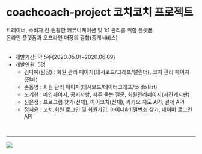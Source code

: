 # coachcoach-project 코치코치 프로젝트

트레이너, 소비자 간 원활한 커뮤니케이션 및 1:1 관리를 위함 플랫폼   
온라인 플랫폼과 오프라인 매장의 결합(중개서비스)
<br>
<br>
* 개발기간: 약 5주(2020.05.01~2020.06.09)
* 개발인원: 5명 
    - 김다혜(팀장) : 회원 관리 페이지(대시보드/그래프/캘린더), 코치 관리 페이지(전체)
    - 손동영 : 회원 관리 페이지(대시보드/데이터그래프/to do list)
    - 노기현 : 메인페이지, 공지사항, 자주 묻는 질문, 회원관리페이지(사진게시판)
    - 신은정 : 프로그램 찾기(전체), 마이코치(전체), 카카오 지도 API, 결제 API
    - 정지윤 : 코치,회원 로그인 및 회원가입, 아이디&비밀번호 찾기, 네이버 로그인 API
<br>

<hr>
 <img src="https://user-images.githubusercontent.com/58450757/83962747-ecf46d00-a8da-11ea-827f-2d288c0f5a3a.PNG">
